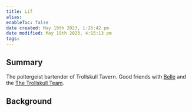 ```yaml
---
title: Lif
alias: 
enableToc: false
date created: May 19th 2023, 1:26:42 pm
date modified: May 19th 2023, 4:15:13 pm
tags: 
---
```

## Summary
The poltergeist bartender of Trollskull Tavern. Good friends with [Belle](NPCs/Belle.md) and the [The Trollskull Team](Factions/The%20Trollskull%20Team.md).

## Background
